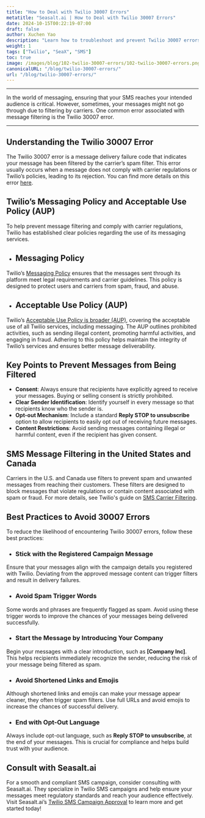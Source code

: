 ```yaml
---
title: "How to Deal with Twilio 30007 Errors"
metatitle: "Seasalt.ai | How to Deal with Twilio 30007 Errors"
date: 2024-10-15T00:22:19-07:00
draft: false
author: Xuchen Yao
description: "Learn how to troubleshoot and prevent Twilio 30007 errors to ensure successful SMS message delivery."
weight: 1
tags: ["Twilio", "SeaX", "SMS"]
toc: true
image: /images/blog/102-twilio-30007-errors/102-twilio-30007-errors.png
canonicalURL: "/blog/twilio-30007-errors/"
url: "/blog/twilio-30007-errors/"
---
```


---

In the world of messaging, ensuring that your SMS reaches your intended audience is critical. However, sometimes, your messages might not go through due to filtering by carriers. One common error associated with message filtering is the Twilio 30007 error.

---

## Understanding the Twilio 30007 Error

The Twilio 30007 error is a message delivery failure code that indicates your message has been filtered by the carrier’s spam filter. This error usually occurs when a message does not comply with carrier regulations or Twilio’s policies, leading to its rejection. You can find more details on this error [here](https://www.twilio.com/docs/api/errors/30007).

## Twilio’s Messaging Policy and Acceptable Use Policy (AUP)

To help prevent message filtering and comply with carrier regulations, Twilio has established clear policies regarding the use of its messaging services.

- ## Messaging Policy

Twilio’s [Messaging Policy](https://www.twilio.com/en-us/legal/messaging-policy) ensures that the messages sent through its platform meet legal requirements and carrier guidelines. This policy is designed to protect users and carriers from spam, fraud, and abuse.

- ## Acceptable Use Policy (AUP)

Twilio’s [Acceptable Use Policy is broader (AUP)](https://www.twilio.com/en-us/legal/aup), covering the acceptable use of all Twilio services, including messaging. The AUP outlines prohibited activities, such as sending illegal content, promoting harmful activities, and engaging in fraud. Adhering to this policy helps maintain the integrity of Twilio’s services and ensures better message deliverability.

## Key Points to Prevent Messages from Being Filtered

- **Consent**: Always ensure that recipients have explicitly agreed to receive your messages. Buying or selling consent is strictly prohibited.
- **Clear Sender Identification**: Identify yourself in every message so that recipients know who the sender is.
- **Opt-out Mechanism**: Include a standard **Reply STOP to unsubscribe** option to allow recipients to easily opt out of receiving future messages.
- **Content Restrictions**: Avoid sending messages containing illegal or harmful content, even if the recipient has given consent. 

## SMS Message Filtering in the United States and Canada

Carriers in the U.S. and Canada use filters to prevent spam and unwanted messages from reaching their customers. These filters are designed to block messages that violate regulations or contain content associated with spam or fraud. For more details, see Twilio's guide on [SMS Carrier Filtering](https://help.twilio.com/articles/360022449893-SMS-Carrier-Filtering-in-the-United-States-and-Canada).

## Best Practices to Avoid 30007 Errors

To reduce the likelihood of encountering Twilio 30007 errors, follow these best practices:

- ### Stick with the Registered Campaign Message
  
Ensure that your messages align with the campaign details you registered with Twilio. Deviating from the approved message content can trigger filters and result in delivery failures.

- ### Avoid Spam Trigger Words

Some words and phrases are frequently flagged as spam. Avoid using these trigger words to improve the chances of your messages being delivered successfully.

- ### Start the Message by Introducing Your Company
  
Begin your messages with a clear introduction, such as **[Company Inc]**. This helps recipients immediately recognize the sender, reducing the risk of your message being filtered as spam.

- ### Avoid Shortened Links and Emojis
  
Although shortened links and emojis can make your message appear cleaner, they often trigger spam filters. Use full URLs and avoid emojis to increase the chances of successful delivery.

- ### End with Opt-Out Language
  
Always include opt-out language, such as **Reply STOP to unsubscribe**, at the end of your messages. This is crucial for compliance and helps build trust with your audience.

## Consult with Seasalt.ai

For a smooth and compliant SMS campaign, consider consulting with Seasalt.ai. They specialize in Twilio SMS campaigns and help ensure your messages meet regulatory standards and reach your audience effectively. Visit Seasalt.ai’s [Twilio SMS Campaign Approval](https://usecase.seasalt.ai/approved-for-twilio-sms-campaign/) to learn more and get started today!